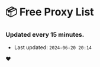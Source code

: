 # :package: Free Proxy List
### Updated every 15 minutes.

- Last updated: `2024-06-20 20:14`

:heart:
